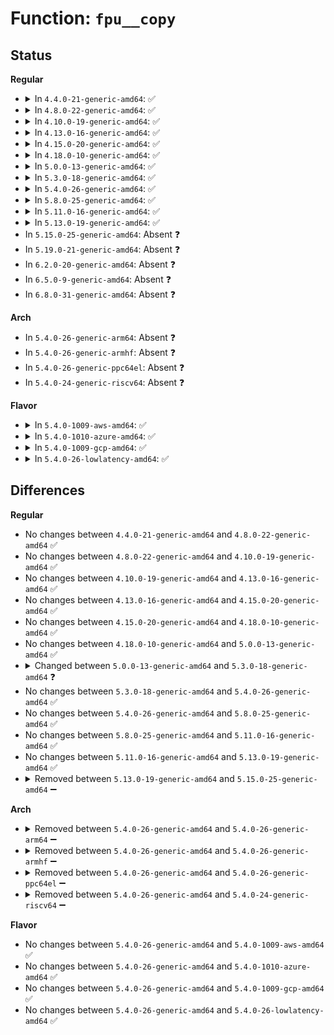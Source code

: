 # Function: <code>fpu__copy</code>

## Status
<b>Regular</b>
<ul>
<li>
<details>
<summary>In <code>4.4.0-21-generic-amd64</code>: ✅</summary>

```c
int fpu__copy(struct fpu * dst_fpu, struct fpu * src_fpu)
```

```json
{
  "name": "fpu__copy",
  "collision_type": "Unique Global",
  "inline_type": "No",
  "funcs": [
    {
      "addr": 18446744071579082768,
      "name": "fpu__copy",
      "external": true,
      "loc": "arch/x86/kernel/fpu/core.c:267",
      "file": "arch/x86/kernel/fpu/core.c",
      "inline": "seen, unknown",
      "caller_inline": [],
      "caller_func": [
        "arch/x86/kernel/process.c:arch_dup_task_struct"
      ]
    }
  ],
  "symbols": [
    {
      "addr": 18446744071579082768,
      "name": "fpu__copy",
      "section": ".text",
      "bind": "STB_GLOBAL",
      "size": 258
    }
  ]
}
```
</details>
</li>
<li>
<details>
<summary>In <code>4.8.0-22-generic-amd64</code>: ✅</summary>

```c
int fpu__copy(struct fpu * dst_fpu, struct fpu * src_fpu)
```

```json
{
  "name": "fpu__copy",
  "collision_type": "Unique Global",
  "inline_type": "No",
  "funcs": [
    {
      "addr": 18446744071579079760,
      "name": "fpu__copy",
      "external": true,
      "loc": "arch/x86/kernel/fpu/core.c:247",
      "file": "arch/x86/kernel/fpu/core.c",
      "inline": "seen, unknown",
      "caller_inline": [],
      "caller_func": [
        "arch/x86/kernel/process.c:arch_dup_task_struct"
      ]
    }
  ],
  "symbols": [
    {
      "addr": 18446744071579079760,
      "name": "fpu__copy",
      "section": ".text",
      "bind": "STB_GLOBAL",
      "size": 398
    }
  ]
}
```
</details>
</li>
<li>
<details>
<summary>In <code>4.10.0-19-generic-amd64</code>: ✅</summary>

```c
int fpu__copy(struct fpu * dst_fpu, struct fpu * src_fpu)
```

```json
{
  "name": "fpu__copy",
  "collision_type": "Unique Global",
  "inline_type": "No",
  "funcs": [
    {
      "addr": 18446744071579078048,
      "name": "fpu__copy",
      "external": true,
      "loc": "arch/x86/kernel/fpu/core.c:197",
      "file": "arch/x86/kernel/fpu/core.c",
      "inline": "seen, unknown",
      "caller_inline": [],
      "caller_func": [
        "arch/x86/kernel/process.c:arch_dup_task_struct"
      ]
    }
  ],
  "symbols": [
    {
      "addr": 18446744071579078048,
      "name": "fpu__copy",
      "section": ".text",
      "bind": "STB_GLOBAL",
      "size": 387
    }
  ]
}
```
</details>
</li>
<li>
<details>
<summary>In <code>4.13.0-16-generic-amd64</code>: ✅</summary>

```c
int fpu__copy(struct fpu * dst_fpu, struct fpu * src_fpu)
```

```json
{
  "name": "fpu__copy",
  "collision_type": "Unique Global",
  "inline_type": "No",
  "funcs": [
    {
      "addr": 18446744071579069824,
      "name": "fpu__copy",
      "external": true,
      "loc": "arch/x86/kernel/fpu/core.c:190",
      "file": "arch/x86/kernel/fpu/core.c",
      "inline": "seen, unknown",
      "caller_inline": [],
      "caller_func": [
        "arch/x86/kernel/process.c:arch_dup_task_struct"
      ]
    }
  ],
  "symbols": [
    {
      "addr": 18446744071579069824,
      "name": "fpu__copy",
      "section": ".text",
      "bind": "STB_GLOBAL",
      "size": 306
    }
  ]
}
```
</details>
</li>
<li>
<details>
<summary>In <code>4.15.0-20-generic-amd64</code>: ✅</summary>

```c
int fpu__copy(struct fpu * dst_fpu, struct fpu * src_fpu)
```

```json
{
  "name": "fpu__copy",
  "collision_type": "Unique Global",
  "inline_type": "No",
  "funcs": [
    {
      "addr": 18446744071579078912,
      "name": "fpu__copy",
      "external": true,
      "loc": "arch/x86/kernel/fpu/core.c:190",
      "file": "arch/x86/kernel/fpu/core.c",
      "inline": "seen, unknown",
      "caller_inline": [],
      "caller_func": [
        "arch/x86/kernel/process.c:arch_dup_task_struct"
      ]
    }
  ],
  "symbols": [
    {
      "addr": 18446744071579078912,
      "name": "fpu__copy",
      "section": ".text",
      "bind": "STB_GLOBAL",
      "size": 313
    }
  ]
}
```
</details>
</li>
<li>
<details>
<summary>In <code>4.18.0-10-generic-amd64</code>: ✅</summary>

```c
int fpu__copy(struct fpu * dst_fpu, struct fpu * src_fpu)
```

```json
{
  "name": "fpu__copy",
  "collision_type": "Unique Global",
  "inline_type": "No",
  "funcs": [
    {
      "addr": 18446744071579084352,
      "name": "fpu__copy",
      "external": true,
      "loc": "arch/x86/kernel/fpu/core.c:191",
      "file": "arch/x86/kernel/fpu/core.c",
      "inline": "seen, unknown",
      "caller_inline": [],
      "caller_func": [
        "arch/x86/kernel/process.c:arch_dup_task_struct"
      ]
    }
  ],
  "symbols": [
    {
      "addr": 18446744071579084352,
      "name": "fpu__copy",
      "section": ".text",
      "bind": "STB_GLOBAL",
      "size": 311
    }
  ]
}
```
</details>
</li>
<li>
<details>
<summary>In <code>5.0.0-13-generic-amd64</code>: ✅</summary>

```c
int fpu__copy(struct fpu * dst_fpu, struct fpu * src_fpu)
```

```json
{
  "name": "fpu__copy",
  "collision_type": "Unique Global",
  "inline_type": "No",
  "funcs": [
    {
      "addr": 18446744071579089728,
      "name": "fpu__copy",
      "external": true,
      "loc": "arch/x86/kernel/fpu/core.c:189",
      "file": "arch/x86/kernel/fpu/core.c",
      "inline": "seen, unknown",
      "caller_inline": [],
      "caller_func": [
        "arch/x86/kernel/process.c:arch_dup_task_struct"
      ]
    }
  ],
  "symbols": [
    {
      "addr": 18446744071579089728,
      "name": "fpu__copy",
      "section": ".text",
      "bind": "STB_GLOBAL",
      "size": 311
    }
  ]
}
```
</details>
</li>
<li>
<details>
<summary>In <code>5.3.0-18-generic-amd64</code>: ✅</summary>

```c
int fpu__copy(struct task_struct * dst, struct task_struct * src)
```

```json
{
  "name": "fpu__copy",
  "collision_type": "Unique Global",
  "inline_type": "No",
  "funcs": [
    {
      "addr": 18446744071579099392,
      "name": "fpu__copy",
      "external": true,
      "loc": "arch/x86/kernel/fpu/core.c:167",
      "file": "arch/x86/kernel/fpu/core.c",
      "inline": "seen, unknown",
      "caller_inline": [],
      "caller_func": [
        "arch/x86/kernel/process.c:arch_dup_task_struct"
      ]
    }
  ],
  "symbols": [
    {
      "addr": 18446744071579099392,
      "name": "fpu__copy",
      "section": ".text",
      "bind": "STB_GLOBAL",
      "size": 405
    }
  ]
}
```
</details>
</li>
<li>
<details>
<summary>In <code>5.4.0-26-generic-amd64</code>: ✅</summary>

```c
int fpu__copy(struct task_struct * dst, struct task_struct * src)
```

```json
{
  "name": "fpu__copy",
  "collision_type": "Unique Global",
  "inline_type": "No",
  "funcs": [
    {
      "addr": 18446744071579101376,
      "name": "fpu__copy",
      "external": true,
      "loc": "arch/x86/kernel/fpu/core.c:167",
      "file": "arch/x86/kernel/fpu/core.c",
      "inline": "seen, unknown",
      "caller_inline": [],
      "caller_func": [
        "arch/x86/kernel/process.c:arch_dup_task_struct"
      ]
    }
  ],
  "symbols": [
    {
      "addr": 18446744071579101376,
      "name": "fpu__copy",
      "section": ".text",
      "bind": "STB_GLOBAL",
      "size": 405
    }
  ]
}
```
</details>
</li>
<li>
<details>
<summary>In <code>5.8.0-25-generic-amd64</code>: ✅</summary>

```c
int fpu__copy(struct task_struct * dst, struct task_struct * src)
```

```json
{
  "name": "fpu__copy",
  "collision_type": "Unique Global",
  "inline_type": "No",
  "funcs": [
    {
      "addr": 18446744071579114384,
      "name": "fpu__copy",
      "external": true,
      "loc": "arch/x86/kernel/fpu/core.c:173",
      "file": "arch/x86/kernel/fpu/core.c",
      "inline": "seen, unknown",
      "caller_inline": [],
      "caller_func": [
        "arch/x86/kernel/process.c:arch_dup_task_struct"
      ]
    }
  ],
  "symbols": [
    {
      "addr": 18446744071579114384,
      "name": "fpu__copy",
      "section": ".text",
      "bind": "STB_GLOBAL",
      "size": 360
    }
  ]
}
```
</details>
</li>
<li>
<details>
<summary>In <code>5.11.0-16-generic-amd64</code>: ✅</summary>

```c
int fpu__copy(struct task_struct * dst, struct task_struct * src)
```

```json
{
  "name": "fpu__copy",
  "collision_type": "Unique Global",
  "inline_type": "No",
  "funcs": [
    {
      "addr": 18446744071579114464,
      "name": "fpu__copy",
      "external": true,
      "loc": "arch/x86/kernel/fpu/core.c:213",
      "file": "arch/x86/kernel/fpu/core.c",
      "inline": "seen, unknown",
      "caller_inline": [],
      "caller_func": [
        "arch/x86/kernel/process.c:arch_dup_task_struct"
      ]
    }
  ],
  "symbols": [
    {
      "addr": 18446744071579114464,
      "name": "fpu__copy",
      "section": ".text",
      "bind": "STB_GLOBAL",
      "size": 331
    }
  ]
}
```
</details>
</li>
<li>
<details>
<summary>In <code>5.13.0-19-generic-amd64</code>: ✅</summary>

```c
int fpu__copy(struct task_struct * dst, struct task_struct * src)
```

```json
{
  "name": "fpu__copy",
  "collision_type": "Unique Global",
  "inline_type": "No",
  "funcs": [
    {
      "addr": 18446744071579121120,
      "name": "fpu__copy",
      "external": true,
      "loc": "arch/x86/kernel/fpu/core.c:213",
      "file": "arch/x86/kernel/fpu/core.c",
      "inline": "seen, unknown",
      "caller_inline": [],
      "caller_func": [
        "arch/x86/kernel/process.c:arch_dup_task_struct"
      ]
    }
  ],
  "symbols": [
    {
      "addr": 18446744071579121120,
      "name": "fpu__copy",
      "section": ".text",
      "bind": "STB_GLOBAL",
      "size": 331
    }
  ]
}
```
</details>
</li>
<li>
In <code>5.15.0-25-generic-amd64</code>: Absent ❓
</li>
<li>
In <code>5.19.0-21-generic-amd64</code>: Absent ❓
</li>
<li>
In <code>6.2.0-20-generic-amd64</code>: Absent ❓
</li>
<li>
In <code>6.5.0-9-generic-amd64</code>: Absent ❓
</li>
<li>
In <code>6.8.0-31-generic-amd64</code>: Absent ❓
</li>
</ul>
<b>Arch</b>
<ul>
<li>
In <code>5.4.0-26-generic-arm64</code>: Absent ❓
</li>
<li>
In <code>5.4.0-26-generic-armhf</code>: Absent ❓
</li>
<li>
In <code>5.4.0-26-generic-ppc64el</code>: Absent ❓
</li>
<li>
In <code>5.4.0-24-generic-riscv64</code>: Absent ❓
</li>
</ul>
<b>Flavor</b>
<ul>
<li>
<details>
<summary>In <code>5.4.0-1009-aws-amd64</code>: ✅</summary>

```c
int fpu__copy(struct task_struct * dst, struct task_struct * src)
```

```json
{
  "name": "fpu__copy",
  "collision_type": "Unique Global",
  "inline_type": "No",
  "funcs": [
    {
      "addr": 18446744071579101760,
      "name": "fpu__copy",
      "external": true,
      "loc": "arch/x86/kernel/fpu/core.c:167",
      "file": "arch/x86/kernel/fpu/core.c",
      "inline": "seen, unknown",
      "caller_inline": [],
      "caller_func": [
        "arch/x86/kernel/process.c:arch_dup_task_struct"
      ]
    }
  ],
  "symbols": [
    {
      "addr": 18446744071579101760,
      "name": "fpu__copy",
      "section": ".text",
      "bind": "STB_GLOBAL",
      "size": 405
    }
  ]
}
```
</details>
</li>
<li>
<details>
<summary>In <code>5.4.0-1010-azure-amd64</code>: ✅</summary>

```c
int fpu__copy(struct task_struct * dst, struct task_struct * src)
```

```json
{
  "name": "fpu__copy",
  "collision_type": "Unique Global",
  "inline_type": "No",
  "funcs": [
    {
      "addr": 18446744071579034176,
      "name": "fpu__copy",
      "external": true,
      "loc": "arch/x86/kernel/fpu/core.c:167",
      "file": "arch/x86/kernel/fpu/core.c",
      "inline": "seen, unknown",
      "caller_inline": [],
      "caller_func": [
        "arch/x86/kernel/process.c:arch_dup_task_struct"
      ]
    }
  ],
  "symbols": [
    {
      "addr": 18446744071579034176,
      "name": "fpu__copy",
      "section": ".text",
      "bind": "STB_GLOBAL",
      "size": 405
    }
  ]
}
```
</details>
</li>
<li>
<details>
<summary>In <code>5.4.0-1009-gcp-amd64</code>: ✅</summary>

```c
int fpu__copy(struct task_struct * dst, struct task_struct * src)
```

```json
{
  "name": "fpu__copy",
  "collision_type": "Unique Global",
  "inline_type": "No",
  "funcs": [
    {
      "addr": 18446744071579101312,
      "name": "fpu__copy",
      "external": true,
      "loc": "arch/x86/kernel/fpu/core.c:167",
      "file": "arch/x86/kernel/fpu/core.c",
      "inline": "seen, unknown",
      "caller_inline": [],
      "caller_func": [
        "arch/x86/kernel/process.c:arch_dup_task_struct"
      ]
    }
  ],
  "symbols": [
    {
      "addr": 18446744071579101312,
      "name": "fpu__copy",
      "section": ".text",
      "bind": "STB_GLOBAL",
      "size": 405
    }
  ]
}
```
</details>
</li>
<li>
<details>
<summary>In <code>5.4.0-26-lowlatency-amd64</code>: ✅</summary>

```c
int fpu__copy(struct task_struct * dst, struct task_struct * src)
```

```json
{
  "name": "fpu__copy",
  "collision_type": "Unique Global",
  "inline_type": "No",
  "funcs": [
    {
      "addr": 18446744071579105952,
      "name": "fpu__copy",
      "external": true,
      "loc": "arch/x86/kernel/fpu/core.c:167",
      "file": "arch/x86/kernel/fpu/core.c",
      "inline": "seen, unknown",
      "caller_inline": [],
      "caller_func": [
        "arch/x86/kernel/process.c:arch_dup_task_struct"
      ]
    }
  ],
  "symbols": [
    {
      "addr": 18446744071579105952,
      "name": "fpu__copy",
      "section": ".text",
      "bind": "STB_GLOBAL",
      "size": 475
    }
  ]
}
```
</details>
</li>
</ul>

## Differences
<b>Regular</b>
<ul>
<li>
No changes between <code>4.4.0-21-generic-amd64</code> and <code>4.8.0-22-generic-amd64</code> ✅
</li>
<li>
No changes between <code>4.8.0-22-generic-amd64</code> and <code>4.10.0-19-generic-amd64</code> ✅
</li>
<li>
No changes between <code>4.10.0-19-generic-amd64</code> and <code>4.13.0-16-generic-amd64</code> ✅
</li>
<li>
No changes between <code>4.13.0-16-generic-amd64</code> and <code>4.15.0-20-generic-amd64</code> ✅
</li>
<li>
No changes between <code>4.15.0-20-generic-amd64</code> and <code>4.18.0-10-generic-amd64</code> ✅
</li>
<li>
No changes between <code>4.18.0-10-generic-amd64</code> and <code>5.0.0-13-generic-amd64</code> ✅
</li>
<li>
<details>
<summary>Changed between <code>5.0.0-13-generic-amd64</code> and <code>5.3.0-18-generic-amd64</code> ❓</summary>
<ul>
<li>
<b>Param added. </b>
<code>struct task_struct * dst</code>
</li>
<li>
<b>Param added. </b>
<code>struct task_struct * src</code>
</li>
<li>
<b>Param removed. </b>
<code>struct fpu * dst_fpu</code>
</li>
<li>
<b>Param removed. </b>
<code>struct fpu * src_fpu</code>
</li>
</ul>
</details>
</li>
<li>
No changes between <code>5.3.0-18-generic-amd64</code> and <code>5.4.0-26-generic-amd64</code> ✅
</li>
<li>
No changes between <code>5.4.0-26-generic-amd64</code> and <code>5.8.0-25-generic-amd64</code> ✅
</li>
<li>
No changes between <code>5.8.0-25-generic-amd64</code> and <code>5.11.0-16-generic-amd64</code> ✅
</li>
<li>
No changes between <code>5.11.0-16-generic-amd64</code> and <code>5.13.0-19-generic-amd64</code> ✅
</li>
<li>
<details>
<summary>Removed between <code>5.13.0-19-generic-amd64</code> and <code>5.15.0-25-generic-amd64</code> ➖</summary>

```c
int fpu__copy(struct task_struct * dst, struct task_struct * src)
```
</details>
</li>
</ul>
<b>Arch</b>
<ul>
<li>
<details>
<summary>Removed between <code>5.4.0-26-generic-amd64</code> and <code>5.4.0-26-generic-arm64</code> ➖</summary>

```c
int fpu__copy(struct task_struct * dst, struct task_struct * src)
```
</details>
</li>
<li>
<details>
<summary>Removed between <code>5.4.0-26-generic-amd64</code> and <code>5.4.0-26-generic-armhf</code> ➖</summary>

```c
int fpu__copy(struct task_struct * dst, struct task_struct * src)
```
</details>
</li>
<li>
<details>
<summary>Removed between <code>5.4.0-26-generic-amd64</code> and <code>5.4.0-26-generic-ppc64el</code> ➖</summary>

```c
int fpu__copy(struct task_struct * dst, struct task_struct * src)
```
</details>
</li>
<li>
<details>
<summary>Removed between <code>5.4.0-26-generic-amd64</code> and <code>5.4.0-24-generic-riscv64</code> ➖</summary>

```c
int fpu__copy(struct task_struct * dst, struct task_struct * src)
```
</details>
</li>
</ul>
<b>Flavor</b>
<ul>
<li>
No changes between <code>5.4.0-26-generic-amd64</code> and <code>5.4.0-1009-aws-amd64</code> ✅
</li>
<li>
No changes between <code>5.4.0-26-generic-amd64</code> and <code>5.4.0-1010-azure-amd64</code> ✅
</li>
<li>
No changes between <code>5.4.0-26-generic-amd64</code> and <code>5.4.0-1009-gcp-amd64</code> ✅
</li>
<li>
No changes between <code>5.4.0-26-generic-amd64</code> and <code>5.4.0-26-lowlatency-amd64</code> ✅
</li>
</ul>
